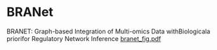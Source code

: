# BRANet
BRANET: Graph-based Integration of Multi-omics Data withBiologicala priorifor Regulatory Network Inference
[branet_fig.pdf](https://github.com/Surabhivj/BRANet/files/7234642/branet_fig.pdf)
